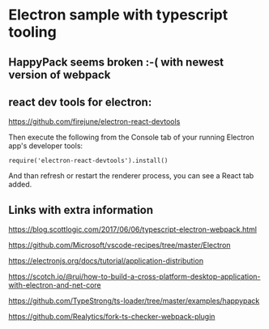 # Electron sample with typescript tooling

## HappyPack seems broken :-( with newest version of webpack

## react dev tools for electron:
https://github.com/firejune/electron-react-devtools

Then execute the following from the Console tab of your running Electron app's developer tools:

`require('electron-react-devtools').install()`

And than refresh or restart the renderer process, you can see a React tab added.


## Links with extra information

https://blog.scottlogic.com/2017/06/06/typescript-electron-webpack.html

https://github.com/Microsoft/vscode-recipes/tree/master/Electron

https://electronjs.org/docs/tutorial/application-distribution

https://scotch.io/@rui/how-to-build-a-cross-platform-desktop-application-with-electron-and-net-core

https://github.com/TypeStrong/ts-loader/tree/master/examples/happypack

https://github.com/Realytics/fork-ts-checker-webpack-plugin